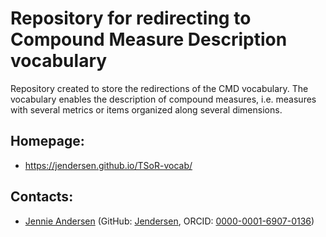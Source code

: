 
Repository for redirecting to Compound Measure Description vocabulary
===================

Repository created to store the redirections of the CMD vocabulary. The vocabulary enables the description of compound measures, i.e. measures with several metrics or items organized along several dimensions.

## Homepage:
* https://jendersen.github.io/TSoR-vocab/

## Contacts:
* [Jennie Andersen](https://liris.cnrs.fr/page-membre/jennie-andersen) (GitHub: [Jendersen](https://github.com/Jendersen), ORCID: [0000-0001-6907-0136](https://orcid.org/0000-0001-6907-0136))

